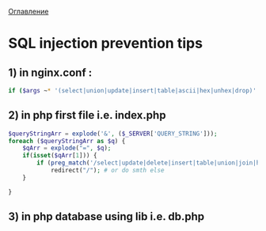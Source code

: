 
<a href="README.md">Оглавление</a>
<h1>SQL injection prevention tips</h1>
<h2>1) in nginx.conf :</h2>

```bash
if ($args ~* '(select|union|update|insert|table|ascii|hex|unhex|drop)' ) { return 403; }
```

<h2>2) in php first file i.e. index.php</h2>

```PHP
$queryStringArr = explode('&', ($_SERVER['QUERY_STRING']));
foreach ($queryStringArr as $q) {
    $qArr = explode("=", $q);
    if(isset($qArr[1])) {
        if (preg_match('/select|update|delete|insert|table|union|join|hex|unhex|drop/i',$qArr[1]))
            redirect("/"); # or do smth else
    }

}
```

<h2>3) in php database using lib i.e. db.php</h2> 
